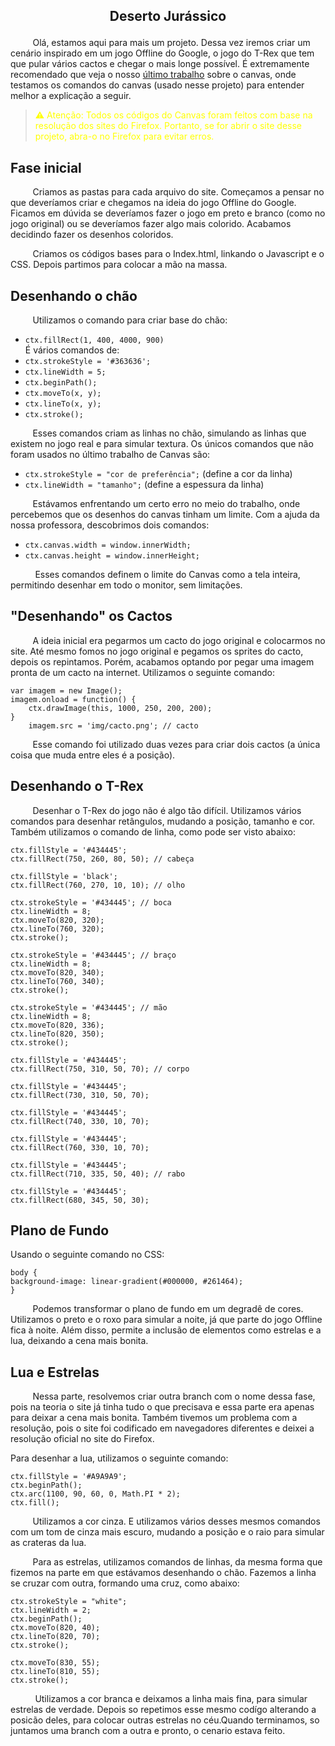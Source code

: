
## <p style="text-align: center;">Deserto Jurássico</p>

&nbsp;&nbsp;&nbsp;&nbsp;&nbsp;&nbsp;&nbsp;&nbsp;&nbsp;Olá, estamos aqui para mais um projeto. Dessa vez iremos criar um cenário inspirado em um jogo Offline do Google, o jogo do T-Rex que tem que pular vários cactos e chegar o mais longe possível. É extremamente recomendado que veja o nosso [último trabalho](https://github.com/miguel-oliveira-araujo/Atividade-canvas) sobre o canvas, onde testamos os comandos do canvas (usado nesse projeto) para entender melhor a explicação a seguir.

> <font color="yellow">:warning: Atenção: Todos os códigos do Canvas foram feitos com base na resolução dos sites do Firefox. Portanto, se for abrir o site desse projeto, abra-o no Firefox para evitar erros.</font>

## Fase inicial
&nbsp;&nbsp;&nbsp;&nbsp;&nbsp;&nbsp;&nbsp;&nbsp;&nbsp;Criamos as pastas para cada arquivo do site. Começamos a pensar no que deveríamos criar e chegamos na ideia do jogo Offline do Google. Ficamos em dúvida se deveríamos fazer o jogo em preto e branco (como no jogo original) ou se deveríamos fazer algo mais colorido. Acabamos decidindo fazer os desenhos coloridos.

&nbsp;&nbsp;&nbsp;&nbsp;&nbsp;&nbsp;&nbsp;&nbsp;&nbsp;Criamos os códigos bases para o Index.html, linkando o Javascript e o CSS. Depois partimos para colocar a mão na massa.

## Desenhando o chão
&nbsp;&nbsp;&nbsp;&nbsp;&nbsp;&nbsp;&nbsp;&nbsp;&nbsp;Utilizamos o comando para criar base do chão:
- `ctx.fillRect(1, 400, 4000, 900)`<br>
É vários comandos de:
- `ctx.strokeStyle = '#363636';`
- `ctx.lineWidth = 5;`
- `ctx.beginPath();`
- `ctx.moveTo(x, y);`
- `ctx.lineTo(x, y);`
- `ctx.stroke();`

&nbsp;&nbsp;&nbsp;&nbsp;&nbsp;&nbsp;&nbsp;&nbsp;&nbsp;Esses comandos criam as linhas no chão, simulando as linhas que existem no jogo real e para simular textura. Os únicos comandos que não foram usados no último trabalho de Canvas são:
- `ctx.strokeStyle = "cor de preferência";` (define a cor da linha)
- `ctx.lineWidth = "tamanho";` (define a espessura da linha)

&nbsp;&nbsp;&nbsp;&nbsp;&nbsp;&nbsp;&nbsp;&nbsp;&nbsp;Estávamos enfrentando um certo erro no meio do trabalho, onde percebemos que os desenhos do canvas tinham um limite. Com a ajuda da nossa professora, descobrimos dois comandos:
- `ctx.canvas.width = window.innerWidth;`
- `ctx.canvas.height = window.innerHeight;`

&nbsp;&nbsp;&nbsp;&nbsp;&nbsp;&nbsp;&nbsp;&nbsp;&nbsp; Esses comandos definem o limite do Canvas como a tela inteira, permitindo desenhar em todo o monitor, sem limitações.

## "Desenhando" os Cactos
&nbsp;&nbsp;&nbsp;&nbsp;&nbsp;&nbsp;&nbsp;&nbsp;&nbsp;A ideia inicial era pegarmos um cacto do jogo original e colocarmos no site. Até mesmo fomos no jogo original e pegamos os sprites do cacto, depois os repintamos. Porém, acabamos optando por pegar uma imagem pronta de um cacto na internet. Utilizamos o seguinte comando:

	var imagem = new Image();
	imagem.onload = function() {
    	ctx.drawImage(this, 1000, 250, 200, 200);
	}
		imagem.src = 'img/cacto.png'; // cacto

&nbsp;&nbsp;&nbsp;&nbsp;&nbsp;&nbsp;&nbsp;&nbsp;&nbsp;Esse comando foi utilizado duas vezes para criar dois cactos (a única coisa que muda entre eles é a posição).
## Desenhando o T-Rex

&nbsp;&nbsp;&nbsp;&nbsp;&nbsp;&nbsp;&nbsp;&nbsp;&nbsp;Desenhar o T-Rex do jogo não é algo tão difícil. Utilizamos vários comandos para desenhar retângulos, mudando a posição, tamanho e cor. Também utilizamos o comando de linha, como pode ser visto abaixo:

	ctx.fillStyle = '#434445';
	ctx.fillRect(750, 260, 80, 50); // cabeça

	ctx.fillStyle = 'black';
	ctx.fillRect(760, 270, 10, 10); // olho

	ctx.strokeStyle = '#434445'; // boca
	ctx.lineWidth = 8;
	ctx.moveTo(820, 320);
	ctx.lineTo(760, 320);
	ctx.stroke();

	ctx.strokeStyle = '#434445'; // braço
	ctx.lineWidth = 8;
	ctx.moveTo(820, 340);
	ctx.lineTo(760, 340);
	ctx.stroke();

	ctx.strokeStyle = '#434445'; // mão
	ctx.lineWidth = 8;
	ctx.moveTo(820, 336);
	ctx.lineTo(820, 350);
	ctx.stroke();

	ctx.fillStyle = '#434445';
	ctx.fillRect(750, 310, 50, 70); // corpo

	ctx.fillStyle = '#434445';
	ctx.fillRect(730, 310, 50, 70);

	ctx.fillStyle = '#434445';
	ctx.fillRect(740, 330, 10, 70);

	ctx.fillStyle = '#434445';
	ctx.fillRect(760, 330, 10, 70);

	ctx.fillStyle = '#434445';
	ctx.fillRect(710, 335, 50, 40); // rabo

	ctx.fillStyle = '#434445';
	ctx.fillRect(680, 345, 50, 30);

## Plano de Fundo

Usando o seguinte comando no CSS:



	body {
    background-image: linear-gradient(#000000, #261464);
	}

&nbsp;&nbsp;&nbsp;&nbsp;&nbsp;&nbsp;&nbsp;&nbsp;&nbsp;Podemos transformar o plano de fundo em um degradê de cores. Utilizamos o preto e o roxo para simular a noite, já que parte do jogo Offline fica à noite. Além disso, permite a inclusão de elementos como estrelas e a lua, deixando a cena mais bonita.<br>
 ## Lua e Estrelas

&nbsp;&nbsp;&nbsp;&nbsp;&nbsp;&nbsp;&nbsp;&nbsp;&nbsp;Nessa parte, resolvemos criar outra branch com o nome dessa fase, pois na teoria o site já tinha tudo o que precisava e essa parte era apenas para deixar a cena mais bonita. Também tivemos um problema com a resolução, pois o site foi codificado em navegadores diferentes e deixei a resolução oficial no site do Firefox.

Para desenhar a lua, utilizamos o seguinte comando:

	ctx.fillStyle = '#A9A9A9';
	ctx.beginPath();
	ctx.arc(1100, 90, 60, 0, Math.PI * 2);
	ctx.fill();

&nbsp;&nbsp;&nbsp;&nbsp;&nbsp;&nbsp;&nbsp;&nbsp;&nbsp;Utilizamos a cor cinza. E utilizamos vários desses mesmos comandos com um tom de cinza mais escuro, mudando a posição e o raio para simular as crateras da lua.

&nbsp;&nbsp;&nbsp;&nbsp;&nbsp;&nbsp;&nbsp;&nbsp;&nbsp;Para as estrelas, utilizamos comandos de linhas, da mesma forma que fizemos na parte em que estávamos desenhando o chão. Fazemos a linha se cruzar com outra, formando uma cruz, como abaixo:

	ctx.strokeStyle = "white";
	ctx.lineWidth = 2;
	ctx.beginPath();
	ctx.moveTo(820, 40);
	ctx.lineTo(820, 70);
	ctx.stroke();

	ctx.moveTo(830, 55);
	ctx.lineTo(810, 55);
	ctx.stroke();

 &nbsp;&nbsp;&nbsp;&nbsp;&nbsp;&nbsp;&nbsp;&nbsp;&nbsp; Utilizamos a cor branca e deixamos a linha mais fina, para simular estrelas de verdade. Depois so repetimos esse mesmo codígo alterando a posicão deles, para colocar outras estrelas no céu.Quando terminamos, so juntamos uma branch com a outra e pronto, o cenario estava feito.
